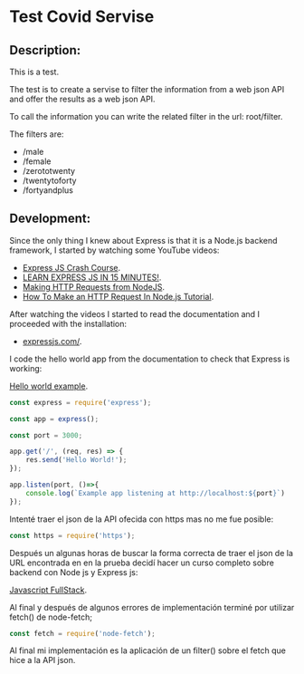 # Test Covid Servise

## Description:

This is a test.

The test is to create a servise to filter the information from a web json API and offer the results as a web json API.

To call the information you can write the related filter in the url: root/filter.

The filters are:

* /male
* /female
* /zerototwenty
* /twentytoforty
* /fortyandplus

## Development:

Since the only thing I knew about Express is that it is a Node.js backend framework, I started by watching some YouTube videos:

* [Express JS Crash Course](https://www.youtube.com/watch?v=L72fhGm1tfE).
* [LEARN EXPRESS JS IN 15 MINUTES!](https://www.youtube.com/watch?v=JlgKybraoy4).
* [Making HTTP Requests from NodeJS](https://www.youtube.com/watch?v=rh7opViDFMo).
* [How To Make an HTTP Request In Node.js Tutorial](https://www.youtube.com/watch?v=MouZdENJddQ).

After watching the videos I started to read the documentation and I proceeded with the installation:

* [expressjs.com/](https://expressjs.com/).

I code the hello world app from the documentation to check that Express is working:

[Hello world example](https://expressjs.com/en/starter/hello-world.html).

```javascript
const express = require('express');

const app = express();

const port = 3000;

app.get('/', (req, res) => {
	res.send('Hello World!');
});

app.listen(port, ()=>{
	console.log(`Example app listening at http://localhost:${port}`)
});

```
Intenté traer el json de la API ofecida con https mas no me fue posible:

```javascript
const https = require('https');

```

Después un algunas horas de buscar la forma correcta de traer el json de la URL encontrada en en la prueba decidí hacer un curso completo sobre backend con Node js y Express js:

[Javascript FullStack](https://www.youtube.com/playlist?list=PLo5lAe9kQrwq7n_REwpZdfggPCBW2ggnh).

Al final y después de algunos errores de implementación terminé por utilizar fetch() de node-fetch;

```javascript
const fetch = require('node-fetch');

```
Al final mi implementación es la aplicación de un filter() sobre el fetch que hice a la API json.